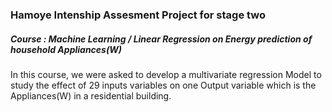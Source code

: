 ### Hamoye Intenship Assesment Project for stage two
 ##### Course : Machine Learning / Linear Regression on Energy prediction of household Appliances(W)
 
In this course, we were asked to develop a multivariate regression 
Model to study the effect of 29 inputs variables on one
Output variable which is the Appliances(W) in a residential building. 
